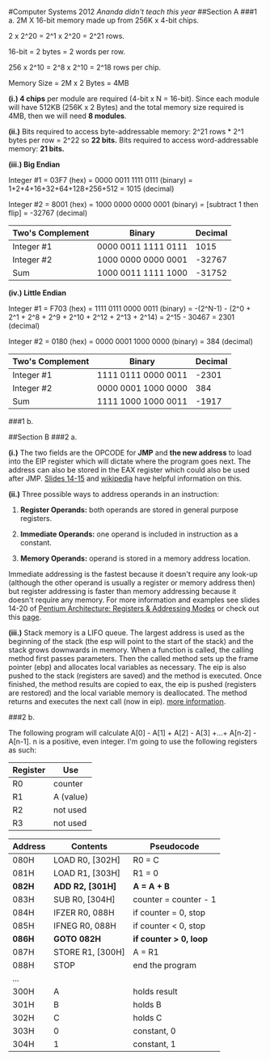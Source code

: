 #Computer Systems 2012
*Ananda didn't teach this year*
##Section A
###1 a.
2M X 16-bit memory made up from 256K x 4-bit chips.

2 x 2^20 = 2^1 x 2^20 = 2^21 rows.

16-bit = 2 bytes = 2 words per row.

256 x 2^10 = 2^8 x 2^10 = 2^18 rows per chip.

Memory Size = 2M x 2 Bytes = 4MB

**(i.) 4 chips** per module are required (4-bit x N = 16-bit).  Since each module will have 512KB (256K x 2 Bytes) and the total memory size required is 4MB, then we will need **8 modules**.

**(ii.)** Bits required to access byte-addressable memory: 2^21 rows * 2^1 bytes per row = 2^22 so **22 bits.**  Bits required to access word-addressable memory: **21 bits.**

**(iii.) Big Endian**

Integer #1 = 03F7 (hex) = 0000 0011 1111 0111 (binary) = 1+2+4+16+32+64+128+256+512 = 1015 (decimal)

Integer #2 = 8001 (hex) = 1000 0000 0000 0001 (binary) = [subtract 1 then flip] = -32767 (decimal)

| Two's Complement | Binary              | Decimal |
|------------------|---------------------|---------|
| Integer #1       | 0000 0011 1111 0111 | 1015    |
| Integer #2       | 1000 0000 0000 0001 | -32767  |
| Sum              | 1000 0011 1111 1000 | -31752  |

**(iv.) Little Endian**

Integer #1 = F703 (hex) = 1111 0111 0000 0011 (binary) = -(2^N-1) - (2^0 + 2^1 + 2^8 + 2^9 + 2^10 + 2^12 + 2^13 + 2^14) = 2^15 - 30467 = 2301 (decimal)

Integer #2 = 0180 (hex) = 0000 0001 1000 0000 (binary) = 384 (decimal)

| Two's Complement | Binary              | Decimal |
|------------------|---------------------|---------|
| Integer #1       | 1111 0111 0000 0011 | -2301   |
| Integer #2       | 0000 0001 1000 0000 | 384     |
| Sum              | 1111 1000 1000 0011 |  -1917  |


###1 b.



##Section B
###2 a.

**(i.)** The two fields are the OPCODE for **JMP** and **the new address** to load into the EIP register which will dictate where the program goes next.  The address can also be stored in the EAX register which could also be used after JMP.
[Slides 14-15](http://www.commsp.ee.ic.ac.uk/~kkleung/Computer_Systems_2015/6_Pentium3.ppt) and [wikipedia](https://en.wikipedia.org/wiki/JMP_(x86_instruction)) have helpful information on this.

**(ii.)** Three possible ways to address operands in an instruction:

1. **Register Operands:** both operands are stored in general purpose registers.

2. **Immediate Operands:** one operand is included in instruction as a constant.

3. **Memory Operands:** operand is stored in a memory address location.

Immediate addressing is the fastest because it doesn't require any look-up (although the other operand is usually a register or memory address then) but register addressing is faster than memory addressing because it doesn't require any memory. For more information and examples see slides 14-20 of [Pentium Architecture: Registers & Addressing Modes](http://www.commsp.ee.ic.ac.uk/~kkleung/Computer_Systems_2015/5_Pentium1-2.ppt) or check out this [page](http://www.tutorialspoint.com/assembly_programming/assembly_addressing_modes.htm).

**(iii.)** Stack memory is a LIFO queue. The largest address is used as the beginning of the stack (the esp will point to the start of the stack) and the stack grows downwards in memory. When a function is called, the calling method first passes parameters. Then the called method sets up the frame pointer (ebp) and allocates local variables as necessary. The eip is also pushed to the stack (registers are saved) and the method is executed.  Once finished, the method results are copied to eax, the eip is pushed (registers are restored) and the local variable memory is deallocated.  The method returns and executes the next call (now in eip). [more information](http://www.commsp.ee.ic.ac.uk/~kkleung/Computer_Systems_2015/7_Pentium4-5.ppt).

###2 b.

The following program will calculate A[0] - A[1] + A[2] - A[3] +...+ A[n-2] - A[n-1]. n is a positive, even integer. I'm going to use the following registers as such:

Register | Use
---|----
R0 | counter
R1 | A (value)
R2 | not used
R3 | not used

Address | Contents            | Pseudocode
--------|---------------------|-------
080H    | LOAD R0, [302H]     | R0 = C
081H    | LOAD R1, [303H]     | R1 = 0
**082H**| **ADD R2, [301H]** | **A = A + B**
083H    | SUB R0, [304H]      | counter = counter - 1
084H    | IFZER R0, 088H      | if counter = 0, stop
085H    | IFNEG R0, 088H      | if counter < 0, stop
**086H**| **GOTO 082H**       | **if counter > 0, loop**
087H    | STORE R1, [300H]    | A = R1
088H    | STOP                | end the program
...     |                     |
300H    | A                   | holds result
301H    | B                   | holds B
302H    | C                   | holds C
303H    | 0                   | constant, 0
304H    | 1                   | constant, 1
